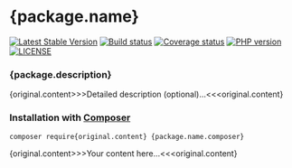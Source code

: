 # {package.name}
[![Latest Stable Version](https://poser.pugx.org/{package.name.composer}/version)](https://packagist.org/packages/{package.name.composer})
[![Build status](https://github.com/{repository.name}/workflows/build/badge.svg)](https://github.com/{repository.name}/actions)
[![Coverage status](https://coveralls.io/repos/github/{repository.name}/badge.svg?branch=develop)](https://coveralls.io/github/{repository.name}?branch=develop)
[![PHP version](https://img.shields.io/packagist/php-v/{package.name.composer}.svg)](https://packagist.org/packages/{package.name.composer})
[![LICENSE](https://img.shields.io/github/license/{repository.name}.svg?color=blue)](LICENSE)
### {package.description}

{original.content>>>Detailed description (optional)...<<<original.content}

### Installation with [Composer](https://getcomposer.org/)
```bash
composer require{original.content} {package.name.composer}
```

{original.content>>>Your content here...<<<original.content}
